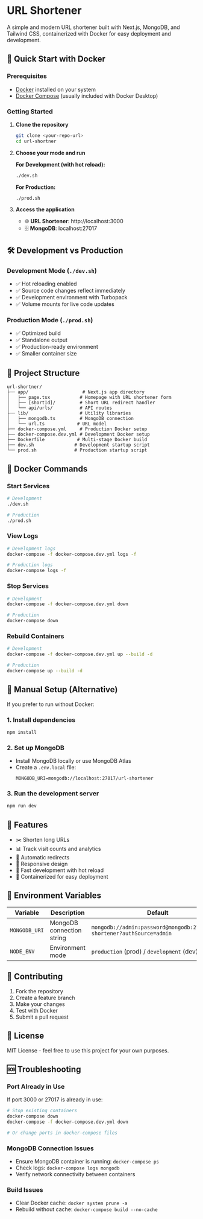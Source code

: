 # URL Shortener

A simple and modern URL shortener built with Next.js, MongoDB, and Tailwind CSS, containerized with Docker for easy deployment and development.

## 🚀 Quick Start with Docker

### Prerequisites
- [Docker](https://www.docker.com/products/docker-desktop/) installed on your system
- [Docker Compose](https://docs.docker.com/compose/install/) (usually included with Docker Desktop)

### Getting Started

1. **Clone the repository**
   ```bash
   git clone <your-repo-url>
   cd url-shortner
   ```

2. **Choose your mode and run**

   **For Development (with hot reload):**
   ```bash
   ./dev.sh
   ```

   **For Production:**
   ```bash
   ./prod.sh
   ```

3. **Access the application**
   - 🌐 **URL Shortener**: http://localhost:3000
   - 🗄️ **MongoDB**: localhost:27017

## 🛠️ Development vs Production

### Development Mode (`./dev.sh`)
- ✅ Hot reloading enabled
- ✅ Source code changes reflect immediately
- ✅ Development environment with Turbopack
- ✅ Volume mounts for live code updates

### Production Mode (`./prod.sh`)
- ✅ Optimized build
- ✅ Standalone output
- ✅ Production-ready environment
- ✅ Smaller container size

## 📁 Project Structure
```
url-shortner/
├── app/                    # Next.js app directory
│   ├── page.tsx           # Homepage with URL shortener form
│   ├── [shortId]/         # Short URL redirect handler
│   └── api/urls/          # API routes
├── lib/                   # Utility libraries
│   ├── mongodb.ts         # MongoDB connection
│   └── url.ts            # URL model
├── docker-compose.yml     # Production Docker setup
├── docker-compose.dev.yml # Development Docker setup
├── Dockerfile            # Multi-stage Docker build
├── dev.sh               # Development startup script
└── prod.sh              # Production startup script
```

## 🐳 Docker Commands

### Start Services
```bash
# Development
./dev.sh

# Production
./prod.sh
```

### View Logs
```bash
# Development logs
docker-compose -f docker-compose.dev.yml logs -f

# Production logs
docker-compose logs -f
```

### Stop Services
```bash
# Development
docker-compose -f docker-compose.dev.yml down

# Production
docker-compose down
```

### Rebuild Containers
```bash
# Development
docker-compose -f docker-compose.dev.yml up --build -d

# Production
docker-compose up --build -d
```

## 🔧 Manual Setup (Alternative)

If you prefer to run without Docker:

### 1. Install dependencies
```bash
npm install
```

### 2. Set up MongoDB
- Install MongoDB locally or use MongoDB Atlas
- Create a `.env.local` file:
  ```
  MONGODB_URI=mongodb://localhost:27017/url-shortener
  ```

### 3. Run the development server
```bash
npm run dev
```

## 🌟 Features
- ✂️ Shorten long URLs
- 📊 Track visit counts and analytics
- 🔄 Automatic redirects
- 📱 Responsive design
- 🚀 Fast development with hot reload
- 🐳 Containerized for easy deployment

## 📝 Environment Variables

| Variable | Description | Default |
|----------|-------------|---------|
| `MONGODB_URI` | MongoDB connection string | `mongodb://admin:password@mongodb:27017/url-shortener?authSource=admin` |
| `NODE_ENV` | Environment mode | `production` (prod) / `development` (dev) |

## 🤝 Contributing

1. Fork the repository
2. Create a feature branch
3. Make your changes
4. Test with Docker
5. Submit a pull request

## 📄 License

MIT License - feel free to use this project for your own purposes.

## 🆘 Troubleshooting

### Port Already in Use
If port 3000 or 27017 is already in use:
```bash
# Stop existing containers
docker-compose down
docker-compose -f docker-compose.dev.yml down

# Or change ports in docker-compose files
```

### MongoDB Connection Issues
- Ensure MongoDB container is running: `docker-compose ps`
- Check logs: `docker-compose logs mongodb`
- Verify network connectivity between containers

### Build Issues
- Clear Docker cache: `docker system prune -a`
- Rebuild without cache: `docker-compose build --no-cache`
